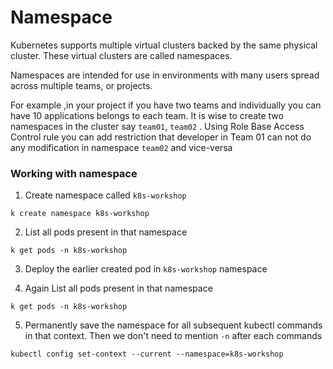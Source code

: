 # Namespace #

Kubernetes supports multiple virtual clusters backed by the same physical cluster. These virtual clusters are called namespaces.

Namespaces are intended for use in environments with many users spread across multiple teams, or projects. 

For example ,in your project if you have two teams and individually you can have 10 applications belongs to each team.
It is wise to create two namespaces in the cluster say `team01`, `team02` . Using Role Base Access Control rule you can add restriction that developer in Team 01 can not do any modification in namespace `team02` and vice-versa

### Working with  namespace

1. Create namespace called `k8s-workshop`

```
k create namespace k8s-workshop
```

2. List all pods present in that namespace 

```
k get pods -n k8s-workshop
```

3. Deploy the earlier created pod in `k8s-workshop` namespace

4. Again List all pods present in that namespace

```
k get pods -n k8s-workshop
```
5. Permanently save the namespace for all subsequent kubectl commands in that context. Then we don't need to mention `-n` after each commands

```
kubectl config set-context --current --namespace=k8s-workshop
```